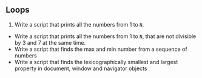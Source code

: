 ## Loops

1. Write a script that prints all the numbers from 1 to `N`.
* Write a script that prints all the numbers from 1 to `N`, that are not divisible by 3 and 7 at the same time.
* Write a script that finds the max and min number from a sequence of numbers
* Write a script that finds the lexicographically smallest and largest property in document, window and navigator objects